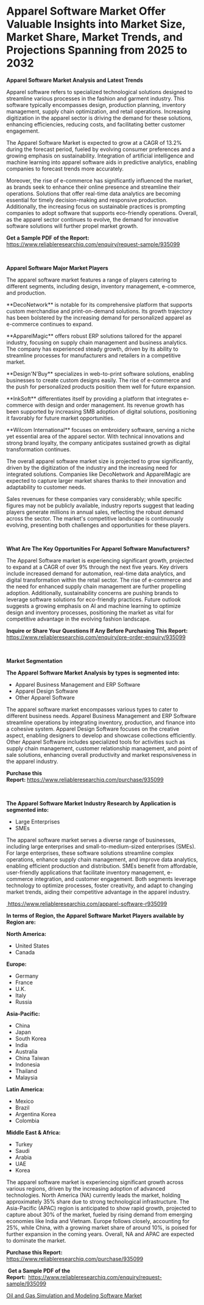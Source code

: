 <p><h1>Apparel Software Market Offer Valuable Insights into Market Size, Market Share, Market Trends, and Projections Spanning from 2025 to 2032</h1></p><p><strong>Apparel Software Market Analysis and Latest Trends</strong></p>
<p><p>Apparel software refers to specialized technological solutions designed to streamline various processes in the fashion and garment industry. This software typically encompasses design, production planning, inventory management, supply chain optimization, and retail operations. Increasing digitization in the apparel sector is driving the demand for these solutions, enhancing efficiencies, reducing costs, and facilitating better customer engagement.</p><p>The Apparel Software Market is expected to grow at a CAGR of 13.2% during the forecast period, fueled by evolving consumer preferences and a growing emphasis on sustainability. Integration of artificial intelligence and machine learning into apparel software aids in predictive analytics, enabling companies to forecast trends more accurately. </p><p>Moreover, the rise of e-commerce has significantly influenced the market, as brands seek to enhance their online presence and streamline their operations. Solutions that offer real-time data analytics are becoming essential for timely decision-making and responsive production. Additionally, the increasing focus on sustainable practices is prompting companies to adopt software that supports eco-friendly operations. Overall, as the apparel sector continues to evolve, the demand for innovative software solutions will further propel market growth.</p></p>
<p><strong>Get a Sample PDF of the Report:&nbsp;</strong> <a href="https://www.reliableresearchiq.com/enquiry/request-sample/935099?utm_campaign=2212&utm_medium=2&utm_source=Github&utm_content=ia&utm_term=07032025&utm_id=apparel-software">https://www.reliableresearchiq.com/enquiry/request-sample/935099</a></p>
<p>&nbsp;</p>
<p><strong>Apparel Software Major Market Players</strong></p>
<p><p>The apparel software market features a range of players catering to different segments, including design, inventory management, e-commerce, and production.</p><p>**DecoNetwork** is notable for its comprehensive platform that supports custom merchandise and print-on-demand solutions. Its growth trajectory has been bolstered by the increasing demand for personalized apparel as e-commerce continues to expand.</p><p>**ApparelMagic** offers robust ERP solutions tailored for the apparel industry, focusing on supply chain management and business analytics. The company has experienced steady growth, driven by its ability to streamline processes for manufacturers and retailers in a competitive market.</p><p>**Design'N'Buy** specializes in web-to-print software solutions, enabling businesses to create custom designs easily. The rise of e-commerce and the push for personalized products position them well for future expansion.</p><p>**InkSoft** differentiates itself by providing a platform that integrates e-commerce with design and order management. Its revenue growth has been supported by increasing SMB adoption of digital solutions, positioning it favorably for future market opportunities.</p><p>**Wilcom International** focuses on embroidery software, serving a niche yet essential area of the apparel sector. With technical innovations and strong brand loyalty, the company anticipates sustained growth as digital transformation continues.</p><p>The overall apparel software market size is projected to grow significantly, driven by the digitization of the industry and the increasing need for integrated solutions. Companies like DecoNetwork and ApparelMagic are expected to capture larger market shares thanks to their innovation and adaptability to customer needs. </p><p>Sales revenues for these companies vary considerably; while specific figures may not be publicly available, industry reports suggest that leading players generate millions in annual sales, reflecting the robust demand across the sector. The market's competitive landscape is continuously evolving, presenting both challenges and opportunities for these players.</p></p>
<p>&nbsp;</p>
<p><strong>What Are The Key Opportunities For Apparel Software Manufacturers?</strong></p>
<p><p>The Apparel Software market is experiencing significant growth, projected to expand at a CAGR of over 9% through the next five years. Key drivers include increased demand for automation, real-time data analytics, and digital transformation within the retail sector. The rise of e-commerce and the need for enhanced supply chain management are further propelling adoption. Additionally, sustainability concerns are pushing brands to leverage software solutions for eco-friendly practices. Future outlook suggests a growing emphasis on AI and machine learning to optimize design and inventory processes, positioning the market as vital for competitive advantage in the evolving fashion landscape.</p></p>
<p><strong>Inquire or Share Your Questions If Any Before Purchasing This Report:</strong> <a href="https://www.reliableresearchiq.com/enquiry/pre-order-enquiry/935099?utm_campaign=2212&utm_medium=2&utm_source=Github&utm_content=ia&utm_term=07032025&utm_id=apparel-software">https://www.reliableresearchiq.com/enquiry/pre-order-enquiry/935099</a></p>
<p>&nbsp;</p>
<p><strong>Market Segmentation</strong></p>
<p><strong>The Apparel Software Market Analysis by types is segmented into:</strong></p>
<p><ul><li>Apparel Business Management and ERP Software</li><li>Apparel Design Software</li><li>Other Apparel Software</li></ul></p>
<p><p>The apparel software market encompasses various types to cater to different business needs. Apparel Business Management and ERP Software streamline operations by integrating inventory, production, and finance into a cohesive system. Apparel Design Software focuses on the creative aspect, enabling designers to develop and showcase collections efficiently. Other Apparel Software includes specialized tools for activities such as supply chain management, customer relationship management, and point of sale solutions, enhancing overall productivity and market responsiveness in the apparel industry.</p></p>
<p><strong>Purchase this Report:&nbsp;</strong><a href="https://www.reliableresearchiq.com/purchase/935099?utm_campaign=2212&utm_medium=2&utm_source=Github&utm_content=ia&utm_term=07032025&utm_id=apparel-software">https://www.reliableresearchiq.com/purchase/935099</a></p>
<p>&nbsp;</p>
<p><strong>The Apparel Software Market Industry Research by Application is segmented into:</strong></p>
<p><ul><li>Large Enterprises</li><li>SMEs</li></ul></p>
<p><p>The apparel software market serves a diverse range of businesses, including large enterprises and small-to-medium-sized enterprises (SMEs). For large enterprises, these software solutions streamline complex operations, enhance supply chain management, and improve data analytics, enabling efficient production and distribution. SMEs benefit from affordable, user-friendly applications that facilitate inventory management, e-commerce integration, and customer engagement. Both segments leverage technology to optimize processes, foster creativity, and adapt to changing market trends, aiding their competitive advantage in the apparel industry.</p></p>
<p><a href="https://www.reliableresearchiq.com/apparel-software-r935099?utm_campaign=2212&utm_medium=2&utm_source=Github&utm_content=ia&utm_term=07032025&utm_id=apparel-software">&nbsp;https://www.reliableresearchiq.com/apparel-software-r935099</a></p>
<p><strong>In terms of Region, the Apparel Software Market Players available by Region are:</strong></p>
<p>
    <p> <strong> North America: </strong>
        <ul>
            <li>United States</li>
            <li>Canada</li>
        </ul>
        </p> 
    <p> <strong> Europe: </strong>
        <ul>
            <li>Germany</li>
            <li>France</li>
            <li>U.K.</li>
            <li>Italy</li>
            <li>Russia</li>
        </ul>
        </p> 
    <p> <strong> Asia-Pacific: </strong>
        <ul>
            <li>China</li>
            <li>Japan</li>
            <li>South Korea</li>
            <li>India</li>
            <li>Australia</li>
            <li>China Taiwan</li>
            <li>Indonesia</li>
            <li>Thailand</li>
            <li>Malaysia</li>
        </ul>
        </p> 
    <p> <strong> Latin America: </strong>
        <ul>
            <li>Mexico</li>
            <li>Brazil</li>
            <li>Argentina Korea</li>
            <li>Colombia</li>
        </ul>
        </p> 
    <p> <strong> Middle East & Africa: </strong>
        <ul>
            <li>Turkey</li>
            <li>Saudi</li>
            <li>Arabia</li>
            <li>UAE</li>
            <li>Korea</li>
        </ul>
    </p>
    </p>
<p><p>The apparel software market is experiencing significant growth across various regions, driven by the increasing adoption of advanced technologies. North America (NA) currently leads the market, holding approximately 35% share due to strong technological infrastructure. The Asia-Pacific (APAC) region is anticipated to show rapid growth, projected to capture about 30% of the market, fueled by rising demand from emerging economies like India and Vietnam. Europe follows closely, accounting for 25%, while China, with a growing market share of around 10%, is poised for further expansion in the coming years. Overall, NA and APAC are expected to dominate the market.</p></p>
<p><strong>Purchase this Report: </strong><a href="https://www.reliableresearchiq.com/purchase/935099?utm_campaign=2212&utm_medium=2&utm_source=Github&utm_content=ia&utm_term=07032025&utm_id=apparel-software">https://www.reliableresearchiq.com/purchase/935099</a></p>
<p>&nbsp;<strong>Get a Sample PDF of the Report:&nbsp;&nbsp;</strong><a href="https://www.reliableresearchiq.com/enquiry/request-sample/935099?utm_campaign=2212&utm_medium=2&utm_source=Github&utm_content=ia&utm_term=07032025&utm_id=apparel-software">https://www.reliableresearchiq.com/enquiry/request-sample/935099</a></p>
<p><strong></strong></p>
<p><p><a href="https://github.com/AshrafKhan865/Market-Research-Report-List-1/blob/main/oil-and-gas-simulation-and-modeling-software-market.md?utm_campaign=2212&utm_medium=2&utm_source=Github&utm_content=ia&utm_term=07032025&utm_id=apparel-software">Oil and Gas Simulation and Modeling Software Market</a></p></p>